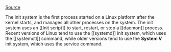     

[Source](https://docs.mongodb.com/manual/reference/glossary/#std-term-init-system) 


The init system is the first process started on a Linux platform after the kernel starts, and manages all other processes on the system. The init system uses an [[Init script]] to start, restart, or stop a [[daemon]] process. Recent versions of Linux tend to use the [[systemd]] init system, which uses the [[systemctl]] command, while older versions tend to use the **System V** init system, which uses the service command. 



